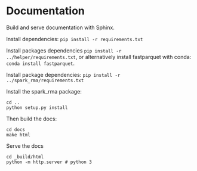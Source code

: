 # Documentation 

Build and serve documentation with Sphinx.

Install dependencies: `pip install -r requirements.txt`

Install packages dependencies `pip install -r ../helper/requirements.txt`, or alternatively install fastparquet 
with conda: `conda install fastparquet`.

Install package dependencies: `pip install -r ../spark_rma/requirements.txt`

Install the spark_rma package: 

```
cd ..
python setup.py install
```

Then build the docs:

```
cd docs 
make html
```

Serve the docs 
```
cd _build/html
python -m http.server # python 3
```

